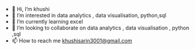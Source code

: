 - 👋 Hi, I’m khushi
- 👀 I’m interested in data analytics , data visualisation, python,sql
- 🌱 I’m currently learning excel
- 💞️ I’m looking to collaborate on data analytics , data visualisation , python ,sql
- 📫 How to reach me khushisarin3001@gmail.com

<!---
khushi3001/khushi3001 is a ✨ special ✨ repository because its `README.md` (this file) appears on your GitHub profile.
You can click the Preview link to take a look at your changes.
--->
